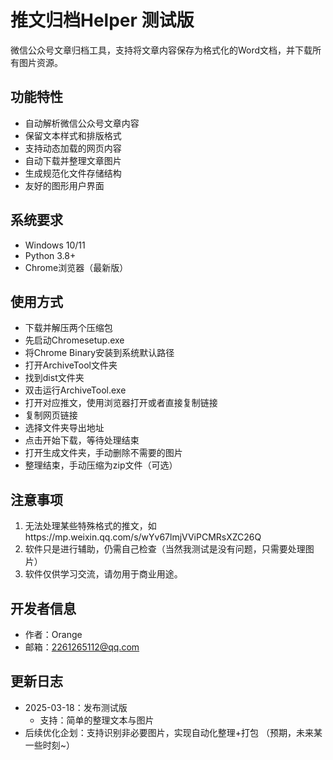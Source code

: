 # 推文归档Helper 测试版

微信公众号文章归档工具，支持将文章内容保存为格式化的Word文档，并下载所有图片资源。

## 功能特性
- 自动解析微信公众号文章内容
- 保留文本样式和排版格式
- 支持动态加载的网页内容
- 自动下载并整理文章图片
- 生成规范化文件存储结构
- 友好的图形用户界面

## 系统要求
- Windows 10/11
- Python 3.8+
- Chrome浏览器（最新版）

## 使用方式
- 下载并解压两个压缩包
- 先启动Chromesetup.exe
- 将Chrome Binary安装到系统默认路径
- 打开ArchiveTool文件夹
- 找到dist文件夹
- 双击运行ArchiveTool.exe
- 打开对应推文，使用浏览器打开或者直接复制链接
- 复制网页链接
- 选择文件夹导出地址
- 点击开始下载，等待处理结束
- 打开生成文件夹，手动删除不需要的图片
- 整理结束，手动压缩为zip文件（可选）

## 注意事项
1. 无法处理某些特殊格式的推文，如https://mp.weixin.qq.com/s/wYv67lmjVViPCMRsXZC26Q
2. 软件只是进行辅助，仍需自己检查（当然我测试是没有问题，只需要处理图片）
3. 软件仅供学习交流，请勿用于商业用途。

## 开发者信息
- 作者：Orange
- 邮箱：2261265112@qq.com

## 更新日志
- 2025-03-18：发布测试版
  - 支持：简单的整理文本与图片
- 后续优化企划：支持识别非必要图片，实现自动化整理+打包 （预期，未来某一些时刻~）